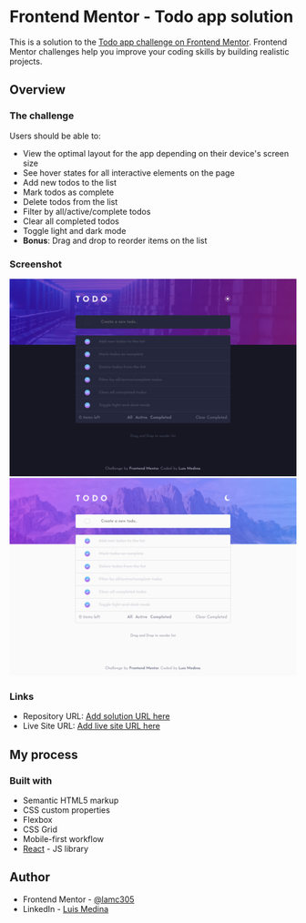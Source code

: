 # Frontend Mentor - Todo app solution

This is a solution to the [Todo app challenge on Frontend Mentor](https://www.frontendmentor.io/challenges/todo-app-Su1_KokOW). Frontend Mentor challenges help you improve your coding skills by building realistic projects. 

## Overview

### The challenge

Users should be able to:

- View the optimal layout for the app depending on their device's screen size
- See hover states for all interactive elements on the page
- Add new todos to the list
- Mark todos as complete
- Delete todos from the list
- Filter by all/active/complete todos
- Clear all completed todos
- Toggle light and dark mode
- **Bonus**: Drag and drop to reorder items on the list

### Screenshot

![Mode Dark](./photos/modeDark.png)
![Mode Light](./photos/modeLight.png)


### Links

- Repository URL: [Add solution URL here](https://github.com/lamc305/Todo-App)
- Live Site URL: [Add live site URL here](https://todo-app-lamc305.vercel.app/)

## My process

### Built with

- Semantic HTML5 markup
- CSS custom properties
- Flexbox
- CSS Grid
- Mobile-first workflow
- [React](https://reactjs.org/) - JS library



## Author


- Frontend Mentor - [@lamc305](https://www.frontendmentor.io/profile/lamc305)
- LinkedIn - [Luis Medina](https://www.linkedin.com/in/luis-medina-dev/)

